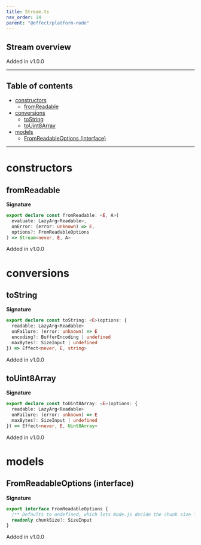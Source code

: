 ```yaml
---
title: Stream.ts
nav_order: 14
parent: "@effect/platform-node"
---
```


## Stream overview

Added in v1.0.0

---

<h2 class="text-delta">Table of contents</h2>

- [constructors](#constructors)
  - [fromReadable](#fromreadable)
- [conversions](#conversions)
  - [toString](#tostring)
  - [toUint8Array](#touint8array)
- [models](#models)
  - [FromReadableOptions (interface)](#fromreadableoptions-interface)

---

# constructors

## fromReadable

**Signature**

```ts
export declare const fromReadable: <E, A>(
  evaluate: LazyArg<Readable>,
  onError: (error: unknown) => E,
  options?: FromReadableOptions
) => Stream<never, E, A>
```

Added in v1.0.0

# conversions

## toString

**Signature**

```ts
export declare const toString: <E>(options: {
  readable: LazyArg<Readable>
  onFailure: (error: unknown) => E
  encoding?: BufferEncoding | undefined
  maxBytes?: SizeInput | undefined
}) => Effect<never, E, string>
```

Added in v1.0.0

## toUint8Array

**Signature**

```ts
export declare const toUint8Array: <E>(options: {
  readable: LazyArg<Readable>
  onFailure: (error: unknown) => E
  maxBytes?: SizeInput | undefined
}) => Effect<never, E, Uint8Array>
```

Added in v1.0.0

# models

## FromReadableOptions (interface)

**Signature**

```ts
export interface FromReadableOptions {
  /** Defaults to undefined, which lets Node.js decide the chunk size */
  readonly chunkSize?: SizeInput
}
```

Added in v1.0.0
